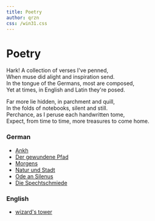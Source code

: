 ```yaml
---
title: Poetry
author: qrzn
css: /win31.css
---
```


# Poetry

Hark! A collection of verses I've penned,  
When muse did alight and inspiration send.  
In the tongue of the Germans, most are composed,  
Yet at times, in English and Latin they're posed.  

Far more lie hidden, in parchment and quill,  
In the folds of notebooks, silent and still.  
Perchance, as I peruse each handwritten tome,  
Expect, from time to time, more treasures to come home.

### German

* [Ankh](/ptry/posts/ankh.html)
* [Der gewundene Pfad](/ptry/posts/dergewundenepfad.html)
* [Morgens](/ptry/posts/morgens.html)
* [Natur und Stadt](/ptry/posts/naturundstadt.html)
* [Ode an Silenus](/ptry/posts/odeansilenus.html)
* [Die Spechtschmiede](/ptry/posts/spechtschmiede.html)

### English

* [wizard's tower](/ptry/posts/wizardstower.html)
